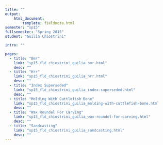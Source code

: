 ```yaml
---
title: ""
output:
    html_document:
        template: fieldnote.html
semester: "sp15"
fullsemester: "Spring 2015"
student: "Guilia Chiostrini"

intro: ""

pages:
  - title: "Bmr"
    link: "sp15_fld_chiostrini_guilia_bmr.html"
    desc: ""
  - title: "Hrr"
    link: "sp15_fld_chiostrini_guilia_hrr.html"
    desc: ""
  - title: "Index Superseded"
    link: "sp15_fld_chiostrini_guilia_index-superseded.html"
    desc: ""
  - title: "Molding With Cuttlefish Bone"
    link: "sp15_fld_chiostrini_guilia_molding-with-cuttlefish-bone.html"
    desc: ""
  - title: "Wax Roundel For Carving"
    link: "sp15_fld_chiostrini_guilia_wax-roundel-for-carving.html"
    desc: ""
  - title: "Sandcasting"
    link: "sp15_fld_chiostrini_guilia_sandcasting.html"
    desc: ""
---
```

